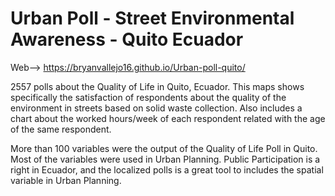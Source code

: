 # Urban Poll - Street Environmental Awareness - Quito Ecuador

Web--> https://bryanvallejo16.github.io/Urban-poll-quito/ 

2557 polls about the Quality of Life in Quito, Ecuador. This maps shows specifically the satisfaction of respondents about the quality of the environment in streets based on solid waste collection. Also includes a chart about the worked hours/week of each respondent related with the age of the same respondent.

More than 100 variables were the output of the Quality of Life Poll in Quito. Most of the variables were used in Urban Planning. Public Participation is a right in Ecuador, and the localized polls is a great tool to includes the spatial variable in Urban Planning.
